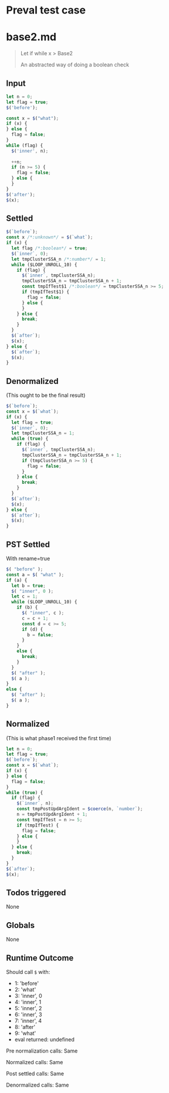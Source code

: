 # Preval test case

# base2.md

> Let if while x > Base2
>
> An abstracted way of doing a boolean check
> 
>

## Input

`````js filename=intro
let n = 0;
let flag = true;
$('before');

const x = $("what");
if (x) {
} else {
  flag = false;
}
while (flag) {
  $('inner', n);
  
  ++n;
  if (n >= 5) {
    flag = false;
  } else {
  }
}
$('after');
$(x);
`````


## Settled


`````js filename=intro
$(`before`);
const x /*:unknown*/ = $(`what`);
if (x) {
  let flag /*:boolean*/ = true;
  $(`inner`, 0);
  let tmpClusterSSA_n /*:number*/ = 1;
  while ($LOOP_UNROLL_10) {
    if (flag) {
      $(`inner`, tmpClusterSSA_n);
      tmpClusterSSA_n = tmpClusterSSA_n + 1;
      const tmpIfTest$1 /*:boolean*/ = tmpClusterSSA_n >= 5;
      if (tmpIfTest$1) {
        flag = false;
      } else {
      }
    } else {
      break;
    }
  }
  $(`after`);
  $(x);
} else {
  $(`after`);
  $(x);
}
`````


## Denormalized
(This ought to be the final result)

`````js filename=intro
$(`before`);
const x = $(`what`);
if (x) {
  let flag = true;
  $(`inner`, 0);
  let tmpClusterSSA_n = 1;
  while (true) {
    if (flag) {
      $(`inner`, tmpClusterSSA_n);
      tmpClusterSSA_n = tmpClusterSSA_n + 1;
      if (tmpClusterSSA_n >= 5) {
        flag = false;
      }
    } else {
      break;
    }
  }
  $(`after`);
  $(x);
} else {
  $(`after`);
  $(x);
}
`````


## PST Settled
With rename=true

`````js filename=intro
$( "before" );
const a = $( "what" );
if (a) {
  let b = true;
  $( "inner", 0 );
  let c = 1;
  while ($LOOP_UNROLL_10) {
    if (b) {
      $( "inner", c );
      c = c + 1;
      const d = c >= 5;
      if (d) {
        b = false;
      }
    }
    else {
      break;
    }
  }
  $( "after" );
  $( a );
}
else {
  $( "after" );
  $( a );
}
`````


## Normalized
(This is what phase1 received the first time)

`````js filename=intro
let n = 0;
let flag = true;
$(`before`);
const x = $(`what`);
if (x) {
} else {
  flag = false;
}
while (true) {
  if (flag) {
    $(`inner`, n);
    const tmpPostUpdArgIdent = $coerce(n, `number`);
    n = tmpPostUpdArgIdent + 1;
    const tmpIfTest = n >= 5;
    if (tmpIfTest) {
      flag = false;
    } else {
    }
  } else {
    break;
  }
}
$(`after`);
$(x);
`````


## Todos triggered


None


## Globals


None


## Runtime Outcome


Should call `$` with:
 - 1: 'before'
 - 2: 'what'
 - 3: 'inner', 0
 - 4: 'inner', 1
 - 5: 'inner', 2
 - 6: 'inner', 3
 - 7: 'inner', 4
 - 8: 'after'
 - 9: 'what'
 - eval returned: undefined

Pre normalization calls: Same

Normalized calls: Same

Post settled calls: Same

Denormalized calls: Same
